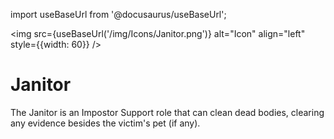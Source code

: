 import useBaseUrl from '@docusaurus/useBaseUrl';

<img src={useBaseUrl('/img/Icons/Janitor.png')} alt="Icon" align="left" style={{width: 60}} />
# Janitor

The Janitor is an Impostor Support role that can clean dead bodies, clearing any evidence besides the victim's pet (if any).

